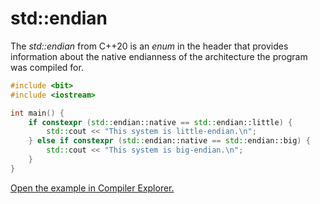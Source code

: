 # std::endian

The *std::endian* from C++20 is an *enum* in the *<bit>* header that provides information about the native endianness of the architecture the program was compiled for.

```c++
#include <bit>
#include <iostream>

int main() {
    if constexpr (std::endian::native == std::endian::little) {
        std::cout << "This system is little-endian.\n";
    } else if constexpr (std::endian::native == std::endian::big) {
        std::cout << "This system is big-endian.\n";
    }
}
```

[Open the example in Compiler Explorer.](https://compiler-explorer.com/z/bozxszz1e)
